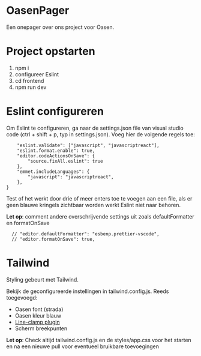 # OasenPager
Een onepager over ons project voor Oasen.

# Project opstarten
1. npm i
2. configureer Eslint
3. cd frontend
4. npm run dev

# Eslint configureren
Om Eslint te configureren, ga naar de settings.json file van visual studio code (ctrl + shift + p, typ in settings.json).
Voeg hier de volgende regels toe:
```{
    "eslint.validate": ["javascript", "javascriptreact"],
    "eslint.format.enable": true,
    "editor.codeActionsOnSave": {
        "source.fixAll.eslint": true
    },
    "emmet.includeLanguages": {
        "javascript": "javascriptreact",
    },
}
```
Test of het werkt door drie of meer enters toe te voegen aan een file, als er geen blauwe kringels zichtbaar worden werkt Eslint niet naar behoren.

**Let op**: comment andere overschrijvende settings uit zoals defaultFormatter en formatOnSave
```
  // "editor.defaultFormatter": "esbenp.prettier-vscode",
  // "editor.formatOnSave": true,
```
# Tailwind
Styling gebeurt met Tailwind.

Bekijk de geconfigureerde instellingen in tailwind.config.js. Reeds toegevoegd:
- Oasen font (strada)
- Oasen kleur blauw
- [Line-clamp plugin](https://github.com/tailwindlabs/tailwindcss-line-clamp)
- Scherm breekpunten

**Let op**: Check altijd tailwind.config.js en de styles/app.css voor het starten en na een nieuwe pull voor eventueel bruikbare toevoegingen

